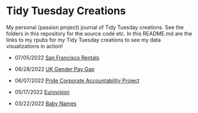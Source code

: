 # Tidy Tuesday Creations

My personal (passion project) journal of Tidy Tuesday creations. See the folders in this repository for the source code etc. In this README.md are the links to my rpubs for my Tidy Tuesday creations to see my data visualizations in action! 

* 07/05/2022 [San Francisco Rentals](https://rpubs.com/scolando/Tidy-Tuesday-07-05-2022)

* 06/28/2022 [UK Gender Pay Gap](https://rpubs.com/scolando/Tidy-Tuesday-06-28-2022)

* 06/07/2022 [Pride Corporate Accountability Project](https://rpubs.com/scolando/Tidy-Tuesday-06-07-2022)

* 05/17/2022 [Eurovision](https://rpubs.com/scolando/Tidy-Tuesday-05-17-2022)

* 03/22/2022 [Baby Names](https://rpubs.com/scolando/Tidy-Tuesday-03-22-2022)
